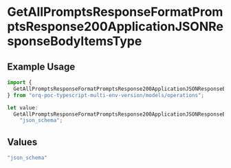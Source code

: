 # GetAllPromptsResponseFormatPromptsResponse200ApplicationJSONResponseBodyItemsType

## Example Usage

```typescript
import {
  GetAllPromptsResponseFormatPromptsResponse200ApplicationJSONResponseBodyItemsType,
} from "orq-poc-typescript-multi-env-version/models/operations";

let value:
  GetAllPromptsResponseFormatPromptsResponse200ApplicationJSONResponseBodyItemsType =
    "json_schema";
```

## Values

```typescript
"json_schema"
```